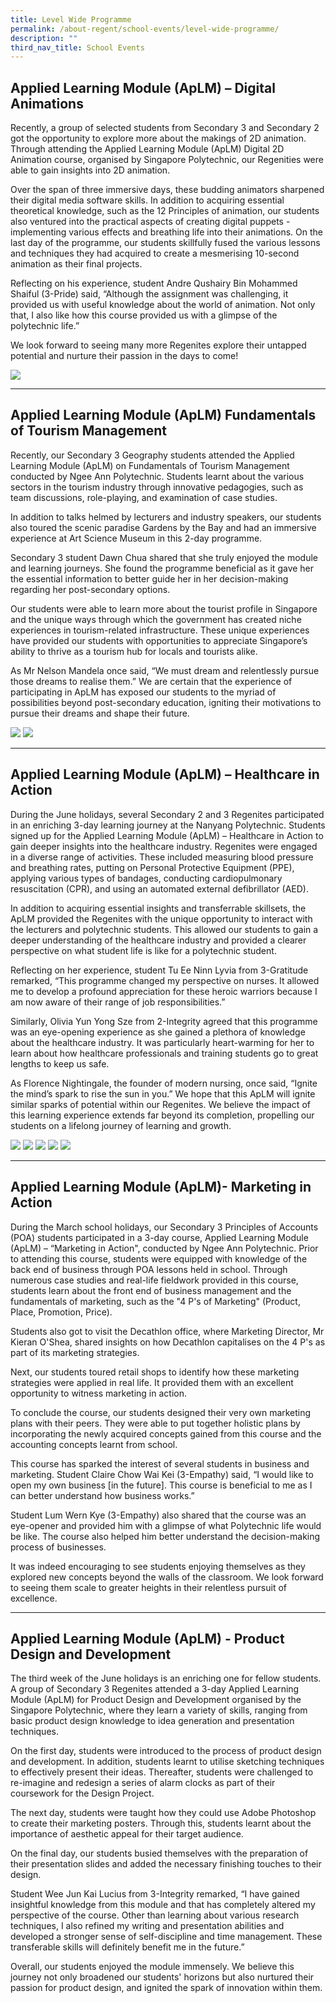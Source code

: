 ```yaml
---
title: Level Wide Programme
permalink: /about-regent/school-events/level-wide-programme/
description: ""
third_nav_title: School Events
---
```

## **Applied Learning Module (ApLM) – Digital Animations**

Recently, a group of selected students from Secondary 3 and Secondary 2 got the opportunity to explore more about the makings of 2D animation. Through attending the Applied Learning Module (ApLM) Digital 2D Animation course, organised by Singapore Polytechnic, our Regenities were able to gain insights into 2D animation.

Over the span of three immersive days, these budding animators sharpened their digital media software skills. In addition to acquiring essential theoretical knowledge, such as the 12 Principles of animation, our students also ventured into the practical aspects of creating digital puppets - implementing various effects and breathing life into their animations.  On the last day of the programme, our students skillfully fused the various lessons and techniques they had acquired to create a mesmerising 10-second animation as their final projects. 

Reflecting on his experience, student Andre Qushairy Bin Mohammed Shaiful (3-Pride) said, “Although the assignment was challenging, it provided us with useful knowledge about the world of animation. Not only that, I also like how this course provided us with a glimpse of the polytechnic life.”

We look forward to seeing many more Regenites explore their untapped potential and nurture their passion in the days to come! 

![](/images/School%20Events/Level%20Wide%20Programmes/ApLM-Animations.png)

---

## **Applied Learning Module (ApLM) Fundamentals of Tourism Management**

Recently, our Secondary 3 Geography students attended the Applied Learning Module (ApLM) on Fundamentals of Tourism Management conducted by Ngee Ann Polytechnic. Students learnt about the various sectors in the tourism industry through innovative pedagogies, such as team discussions, role-playing, and examination of case studies. 

In addition to talks helmed by lecturers and industry speakers, our students also toured the scenic paradise Gardens by the Bay and had an immersive experience at Art Science Museum in this 2-day programme. 

Secondary 3 student Dawn Chua shared that she truly enjoyed the module and learning journeys. She found the programme beneficial as it gave her the essential information to better guide her in her decision-making regarding her post-secondary options.

Our students were able to learn more about the tourist profile in Singapore and the unique ways through which the government has created niche experiences in tourism-related infrastructure. These unique experiences have provided our students with opportunities to appreciate Singapore’s ability to thrive as a tourism hub for locals and tourists alike.

As Mr Nelson Mandela once said, “We must dream and relentlessly pursue those dreams to realise them.” We are certain that the experience of participating in ApLM has exposed our students to the myriad of possibilities beyond post-secondary education, igniting their motivations to pursue their dreams and shape their future.

![](/images/School%20Events/Level%20Wide%20Programmes/ApLM-TourismMgt-1.png)
![](/images/School%20Events/Level%20Wide%20Programmes/ApLM-TourismMgt-2.png)

---

## **Applied Learning Module (ApLM) – Healthcare in Action**

During the June holidays, several Secondary 2 and 3 Regenites participated in an enriching 3-day learning journey at the Nanyang Polytechnic. Students signed up for the Applied Learning Module (ApLM) – Healthcare in Action to gain deeper insights into the healthcare industry. Regenites were engaged in a diverse range of activities. These included measuring blood pressure and breathing rates, putting on Personal Protective Equipment (PPE), applying various types of bandages, conducting cardiopulmonary resuscitation (CPR), and using an automated external defibrillator (AED). 

In addition to acquiring essential insights and transferrable skillsets, the ApLM provided the Regenites with the unique opportunity to interact with the lecturers and polytechnic students. This allowed our students to gain a deeper understanding of the healthcare industry and provided a clearer perspective on what student life is like for a polytechnic student. 

Reflecting on her experience, student Tu Ee Ninn Lyvia from 3-Gratitude remarked, “This programme changed my perspective on nurses. It allowed me to develop a profound appreciation for these heroic warriors because I am now aware of their range of job responsibilities.”

Similarly, Olivia Yun Yong Sze from 2-Integrity agreed that this programme was an eye-opening experience as she gained a plethora of knowledge about the healthcare industry. It was particularly heart-warming for her to learn about how healthcare professionals and training students go to great lengths to keep us safe.

As Florence Nightingale, the founder of modern nursing, once said, “Ignite the mind’s spark to rise the sun in you.” We hope that this ApLM will ignite similar sparks of potential within our Regenites. We believe the impact of this learning experience extends far beyond its completion, propelling our students on a lifelong journey of learning and growth. 

![](/images/School%20Events/Level%20Wide%20Programmes/ApLM-Healthcare-1.png)
![](/images/School%20Events/Level%20Wide%20Programmes/ApLM-Healthcare-2.png)
![](/images/School%20Events/Level%20Wide%20Programmes/ApLM-Healthcare-3.png)
![](/images/School%20Events/Level%20Wide%20Programmes/ApLM-Healthcare-4.png)
![](/images/School%20Events/Level%20Wide%20Programmes/ApLM-Healthcare-5.png)



---

## **Applied Learning Module (ApLM)- Marketing in Action**

During the March school holidays, our Secondary 3 Principles of Accounts (POA) students participated in a 3-day course, Applied Learning Module (ApLM) – “Marketing in Action", conducted by Ngee Ann Polytechnic. Prior to attending this course, students were equipped with knowledge of the back end of business through POA lessons held in school. Through numerous case studies and real-life fieldwork provided in this course, students learn about the front end of business management and the fundamentals of marketing, such as the "4 P's of Marketing" (Product, Place, Promotion, Price). 

Students also got to visit the Decathlon office, where Marketing Director, Mr Kieran O'Shea, shared insights on how Decathlon capitalises on the 4 P's as part of its marketing strategies.

Next, our students toured retail shops to identify how these marketing strategies were applied in real life. It provided them with an excellent opportunity to witness marketing in action.

To conclude the course, our students designed their very own marketing plans with their peers. They were able to put together holistic plans by incorporating the newly acquired concepts gained from this course and the accounting concepts learnt from school.

This course has sparked the interest of several students in business and marketing. Student Claire Chow Wai Kei (3-Empathy) said, “I would like to open my own business [in the future]. This course is beneficial to me as I can better understand how business works.”

Student Lum Wern Kye (3-Empathy) also shared that the course was an eye-opener and provided him with a glimpse of what Polytechnic life would be like. The course also helped him better understand the decision-making process of businesses.

It was indeed encouraging to see students enjoying themselves as they explored new concepts beyond the walls of the classroom. We look forward to seeing them scale to greater heights in their relentless pursuit of excellence.

---

## **Applied Learning Module (ApLM) - Product Design and Development**

The third week of the June holidays is an enriching one for fellow students. A group of Secondary 3 Regenites attended a 3-day Applied Learning Module (ApLM) for Product Design and Development organised by the Singapore Polytechnic, where they learn a variety of skills, ranging from basic product design knowledge to idea generation and presentation techniques.

On the first day, students were introduced to the process of product design and development. In addition, students learnt to utilise sketching techniques to effectively present their ideas. Thereafter, students were challenged to re-imagine and redesign a series of alarm clocks as part of their coursework for the Design Project.

The next day, students were taught how they could use Adobe Photoshop to create their marketing posters. Through this, students learnt about the importance of aesthetic appeal for their target audience.

On the final day, our students busied themselves with the preparation of their presentation slides and added the necessary finishing touches to their design. 

Student Wee Jun Kai Lucius from 3-Integrity remarked, “I have gained insightful knowledge from this module and that has completely altered my perspective of the course. Other than learning about various research techniques, I also refined my writing and presentation abilities and developed a stronger sense of self-discipline and time management. These transferable skills will definitely benefit me in the future.”

Overall, our students enjoyed the module immensely. We believe this journey not only broadened our students' horizons but also nurtured their passion for product design, and ignited the spark of innovation within them.